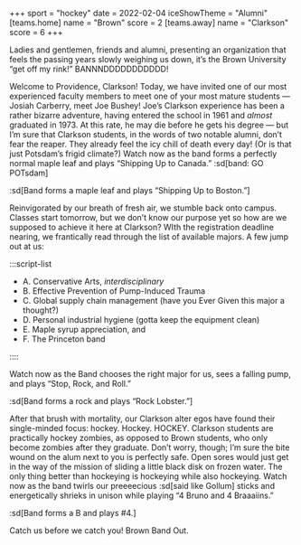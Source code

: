 +++
sport = "hockey"
date = 2022-02-04
iceShowTheme = "Alumni"
[teams.home]
name = "Brown"
score = 2
[teams.away]
name = "Clarkson"
score = 6
+++

Ladies and gentlemen, friends and alumni, presenting an organization that feels the passing years slowly weighing us down, it’s the Brown University “get off my rink!” BANNNDDDDDDDDDDD!

Welcome to Providence, Clarkson! Today, we have invited one of our most experienced faculty members to meet one of your most mature students — Josiah Carberry, meet Joe Bushey! Joe’s Clarkson experience has been a rather bizarre adventure, having entered the school in 1961 and _almost_ graduated in 1973. At this rate, he may die before he gets his degree — but I’m sure that Clarkson students, in the words of two notable alumni, don’t fear the reaper. They already feel the icy chill of death every day! (Or is that just Potsdam’s frigid climate?) Watch now as the band forms a perfectly normal maple leaf and plays “Shipping Up to Canada.” :sd[band: GO POTsdam]

:sd[Band forms a maple leaf and plays “Shipping Up to Boston.”]

Reinvigorated by our breath of fresh air, we stumble back onto campus. Classes start tomorrow, but we don’t know our purpose yet so how are we supposed to achieve it here at Clarkson? WIth the registration deadline nearing, we frantically read through the list of available majors. A few jump out at us:

:::script-list

- A. Conservative Arts, _interdisciplinary_
- B. Effective Prevention of Pump-Induced Trauma
- C. Global supply chain management (have you Ever Given this major a thought?)
- D. Personal industrial hygiene (gotta keep the equipment clean)
- E. Maple syrup appreciation, and
- F. The Princeton band

::::

Watch now as the Band chooses the right major for us, sees a falling pump, and plays “Stop, Rock, and Roll.”

:sd[Band forms a rock and plays “Rock Lobster.”]

After that brush with mortality, our Clarkson alter egos have found their single-minded focus: hockey. Hockey. HOCKEY. Clarkson students are practically hockey zombies, as opposed to Brown students, who only become zombies after they graduate. Don’t worry, though; I’m sure the bite wound on the alum next to you is perfectly safe. Open sores would just get in the way of the mission of sliding a little black disk on frozen water. The only thing better than hockeying is hockeying while also hockeying. Watch now as the band twirls our preeeecious :sd[said like Gollum] sticks and energetically shrieks in unison while playing “4 Bruno and 4 Braaaiins.”

:sd[Band forms a B and plays #4.]

Catch us before we catch you! Brown Band Out.
